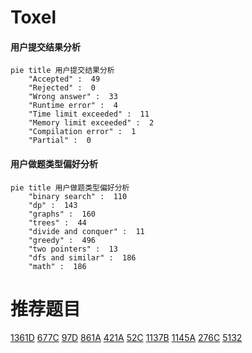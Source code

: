 # Toxel

<!-- tabs:start -->



#### **用户提交结果分析**

```mermaid
pie title 用户提交结果分析
    "Accepted" :  49
    "Rejected" :  0
    "Wrong answer" :  33
    "Runtime error" :  4
    "Time limit exceeded" :  11
    "Memory limit exceeded" :  2
    "Compilation error" :  1
    "Partial" :  0
```

#### **用户做题类型偏好分析**

```mermaid
pie title 用户做题类型偏好分析
    "binary search" :  110
    "dp" :  143
    "graphs" :  160
    "trees" :  44
    "divide and conquer" :  11
    "greedy" :  496
    "two pointers" :  13
    "dfs and similar" :  186
    "math" :  186
```



<!-- tabs:end -->
# 推荐题目
[1361D](https://codeforces.com/contest/1361/problem/D)
[677C](https://codeforces.com/contest/677/problem/C)
[97D](https://codeforces.com/contest/97/problem/D)
[861A](https://codeforces.com/contest/861/problem/A)
[421A](https://codeforces.com/contest/421/problem/A)
[52C](https://codeforces.com/contest/52/problem/C)
[1137B](https://codeforces.com/contest/1137/problem/B)
[1145A](https://codeforces.com/contest/1145/problem/A)
[276C](https://codeforces.com/contest/276/problem/C)
[5132](https://codeforces.com/contest/513/problem/2)
